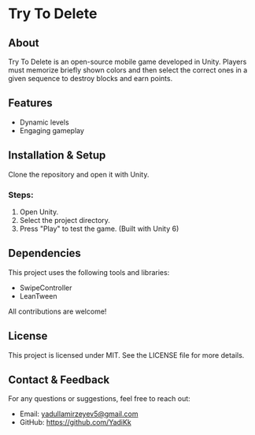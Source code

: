 # Try To Delete

## About
Try To Delete is an open-source mobile game developed in Unity. Players must memorize briefly shown colors and then select the correct ones in a given sequence to destroy blocks and earn points.

## Features
- Dynamic levels
- Engaging gameplay

## Installation & Setup
Clone the repository and open it with Unity.

### Steps:
1. Open Unity.
2. Select the project directory.
3. Press "Play" to test the game. (Built with Unity 6)

## Dependencies
This project uses the following tools and libraries:
- SwipeController
- LeanTween

All contributions are welcome!

## License
This project is licensed under MIT. See the LICENSE file for more details.

## Contact & Feedback
For any questions or suggestions, feel free to reach out:

- Email: yadullamirzeyev5@gmail.com
- GitHub: https://github.com/YadiKk
